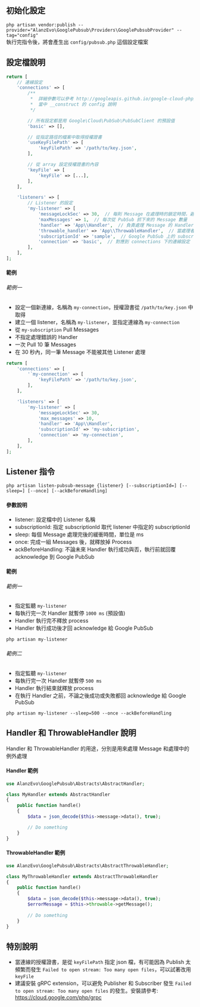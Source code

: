 ## 初始化設定
```php artisan vendor:publish --provider="AlanzEvo\GooglePubsub\Providers\GooglePubsubProvider" --tag="config"```<br />
執行完指令後，將會產生出 `config/pubsub.php` 這個設定檔案 

## 設定檔說明
```PHP
return [
    // 連線設定
    'connections' => [
        /**
         *  詳細參數可以參考 http://googleapis.github.io/google-cloud-php/#/docs/cloud-pubsub/v1.34.1/pubsub/pubsubclient
         *  當中 __construct 的 config 說明
         */

        // 所有設定都是用 Google\Cloud\PubSub\PubSubClient 的預設值
        'basic' => [],

        // 從指定路徑的檔案中取得授權證書
        'useKeyFilePath' => [
            'keyFilePath' => '/path/to/key.json',
        ],

        // 從 array 設定授權證書的內容
        'keyFile' => [
            'keyFile' => [...],
        ],
    ],

    'listeners' => [
        // Listener 的設定
        'my-listener' => [
            'messageLockSec' => 30,  // 每則 Message 在處理時的鎖定時間，避免同時間處理到同一則 Message 用
            'maxMessages' => 1,  // 每次從 PubSub 抓下來的 Message 數量
            'handler' => 'App\\Handler',  // 負責處理 Message 的 Handler，必需為實作 AlanzEvo\Abstracts\AbstractHandler 的 Class
            'throwable_handler' => 'App\\ThrowableHandler',  // 當處理者發生錯誤時，要處理錯誤的 Handler，必需為實作 AlanzEvo\Abstracts\AbstractThrowableHandler 的 Class
            'subscriptionId' => 'sample',  // Google PubSub 上的 subscription id
            'connection' => 'basic',  // 對應到 connections 下的連線設定
        ],
    ],
];
```
#### 範例
###### 範例一
- 設定一個新連線，名稱為 `my-connection`，授權證書從 `/path/to/key.json` 中取得
- 建立一個 listener，名稱為 `my-listener`，並指定連線為 `my-connection`
- 從 `my-subscription` Pull Messages
- 不指定處理錯誤的 Handler
- 一次 Pull 10 筆 Messages
- 在 30 秒內，同一筆 Message 不能被其他 Listener 處理

```PHP
return [
    'connections' => [
        '`my-connection' => [
            'keyFilePath' => '/path/to/key.json',
        ],
    ],

    'listeners' => [
        'my-listener' => [
            'messageLockSec' => 30,
            'max_messages' => 10,
            'handler' => 'App\\Handler',
            'subscriptionId' => 'my-subscription',
            'connection' => 'my-connection',
        ],
    ],
];
```

## Listener 指令
`php artisan listen-pubsub-message {listener} [--subscriptionId=] [--sleep=] [--once] [--ackBeforeHandling]`

#### 參數說明
- listener: 設定檔中的 Listener 名稱
- subscriptionId: 指定 subscriptionId 取代 listener 中指定的 subscriptionId
- sleep: 每個 Message 處理完後的緩衝時間，單位是 ms
- once: 完成一組 Messages 後，就釋放掉 Process
- ackBeforeHandling: 不論未來 Handler 執行成功與否，執行前就回覆 acknowledge 到 Google PubSub

#### 範例
###### 範例一
- 指定監聽 `my-listener`
- 每執行完一次 Handler 就暫停 `1000 ms` (預設值)
- Handler 執行完不釋放 process
- Handler 執行成功後才回 acknowledge 給 Google PubSub

`php artisan my-listener`

###### 範例二
- 指定監聽 `my-listener`
- 每執行完一次 Handler 就暫停 `500 ms`
- Handler 執行結束就釋放 process
- 在執行 Handler 之前，不論之後成功或失敗都回 acknowledge 給 Google PubSub

`php artisan my-listener --sleep=500 --once --ackBeforeHandling`

## Handler 和 ThrowableHandler 說明
Handler 和 ThrowableHandler 的用途，分別是用來處理 Message 和處理中的例外處理<br />

#### Handler 範例
```PHP
use AlanzEvo\GooglePubsub\Abstracts\AbstractHandler;

class MyHandler extends AbstractHandler
{
    public function handle()
    {
        $data = json_decode($this->message->data(), true);

        // Do something
    }
}

```

#### ThrowableHandler 範例
```PHP
use AlanzEvo\GooglePubsub\Abstracts\AbstractThrowableHandler;

class MyThrowableHandler extends AbstractThrowableHandler
{
    public function handle()
    {
        $data = json_decode($this->message->data(), true);
        $errorMessage = $this->throwable->getMessage();
        
        // Do something
    }
}

```

## 特別說明
- 當連線的授權證書，是從 `keyFilePath` 指定 json 檔，有可能因為 Publish 太頻繁而發生 `Failed to open stream: Too many open files`，可以試著改用 `keyFile`
- 建議安裝 gRPC extension，可以避免 Publisher 和 Subscriber 發生 `Failed to open stream: Too many open files` 的發生。安裝請參考: https://cloud.google.com/php/grpc